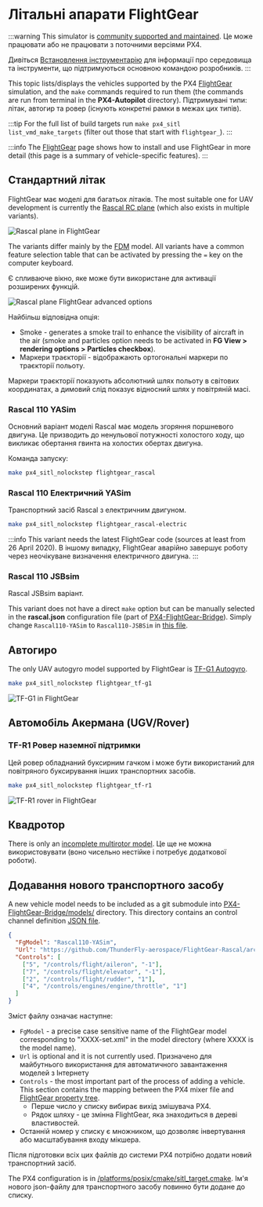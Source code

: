 # Літальні апарати FlightGear

:::warning
This simulator is [community supported and maintained](../simulation/community_supported_simulators.md).
Це може працювати або не працювати з поточними версіями PX4.

Дивіться [Встановлення інструментарію](../dev_setup/dev_env.md) для інформації про середовища та інструменти, що підтримуються основною командою розробників.
:::

This topic lists/displays the vehicles supported by the PX4 [FlightGear](../sim_flightgear/index.md) simulation, and the `make` commands required to run them (the commands are run from terminal in the **PX4-Autopilot** directory).
Підтримувані типи: літак, автогир та ровер (існують конкретні рамки в межах цих типів).

:::tip
For the full list of build targets run `make px4_sitl list_vmd_make_targets` (filter out those that start with `flightgear_`).
:::

:::info
The [FlightGear](../sim_flightgear/index.md) page shows how to install and use FlightGear in more detail (this page is a summary of vehicle-specific features).
:::

## Стандартний літак

FlightGear має моделі для багатьох літаків.
The most suitable one for UAV development is currently the [Rascal RC plane](https://github.com/ThunderFly-aerospace/FlightGear-Rascal) (which also exists in multiple variants).

![Rascal plane in FlightGear](../../assets/simulation/flightgear/vehicles/rascal110.jpg)

The variants differ mainly by the [FDM](http://wiki.flightgear.org/Flight_Dynamics_Model) model.
All variants have a common feature selection table that can be activated by pressing the `=` key on the computer keyboard.

Є спливаюче вікно, яке може бути використане для активації розширених функцій.

![Rascal plane FlightGear advanced options](../../assets/simulation/flightgear/vehicles/rascal_options.jpg)

Найбільш відповідна опція:

- Smoke - generates a smoke trail to enhance the visibility of aircraft in the air (smoke and particles option needs to be activated in **FG View > rendering options > Particles checkbox**).
- Маркери траєкторії - відображають ортогональні маркери по траєкторії польоту.

Маркери траєкторії показують абсолютний шлях польоту в світових координатах, а димовий слід показує відносний шлях у повітряній масі.

### Rascal 110 YASim

Основний варіант моделі Rascal має модель згоряння поршневого двигуна.
Це призводить до ненульової потужності холостого ходу, що викликає обертання гвинта на холостих обертах двигуна.

Команда запуску:

```sh
make px4_sitl_nolockstep flightgear_rascal
```

### Rascal 110 Електричний YASim

Транспортний засіб Rascal з електричним двигуном.

```sh
make px4_sitl_nolockstep flightgear_rascal-electric
```

:::info
This variant needs the latest FlightGear code (sources at least from 26 April 2020).
В іншому випадку, FlightGear аварійно завершує роботу через неочікуване визначення електричного двигуна.
:::

### Rascal 110 JSBsim

Rascal JSBsim варіант.

This variant does not have a direct `make` option but can be manually selected in the **rascal.json** configuration file (part of [PX4-FlightGear-Bridge](https://github.com/ThunderFly-aerospace/PX4-FlightGear-Bridge)).
Simply change `Rascal110-YASim` to `Rascal110-JSBSim` in [this file](https://github.com/ThunderFly-aerospace/PX4-FlightGear-Bridge/blob/master/models/rascal.json#L2).

## Автогиро

The only UAV autogyro model supported by FlightGear is [TF-G1 Autogyro](https://github.com/ThunderFly-aerospace/TF-G1).

```sh
make px4_sitl_nolockstep flightgear_tf-g1
```

![TF-G1 in FlightGear](../../assets/simulation/flightgear/vehicles/tf-g1.jpg)

## Автомобіль Акермана (UGV/Rover)

### TF-R1 Ровер наземної підтримки

Цей ровер обладнаний буксирним гачком і може бути використаний для повітряного буксирування інших транспортних засобів.

```sh
make px4_sitl_nolockstep flightgear_tf-r1
```

![TF-R1 rover in FlightGear](../../assets/simulation/flightgear/vehicles/tf-r1_towing.jpg)

## Квадротор

There is only an [incomplete multirotor model](https://github.com/ThunderFly-aerospace/FlightGear-TF-Mx1).
Це ще не можна використовувати (воно чисельно нестійке і потребує додаткової роботи).

## Додавання нового транспортного засобу

A new vehicle model needs to be included as a git submodule into [PX4-FlightGear-Bridge/models/](https://github.com/PX4/PX4-FlightGear-Bridge/tree/master/models) directory.
This directory contains an control channel definition [JSON file](https://github.com/PX4/PX4-FlightGear-Bridge/blob/master/models/rascal.json).

```json
{
  "FgModel": "Rascal110-YASim",
  "Url": "https://github.com/ThunderFly-aerospace/FlightGear-Rascal/archive/master.zip",
  "Controls": [
    ["5", "/controls/flight/aileron", "-1"],
    ["7", "/controls/flight/elevator", "-1"],
    ["2", "/controls/flight/rudder", "1"],
    ["4", "/controls/engines/engine/throttle", "1"]
  ]
}
```

Зміст файлу означає наступне:

- `FgModel` - a precise case sensitive name of the FlightGear model corresponding to "XXXX-set.xml" in the model directory (where XXXX is the model name).
- `Url` is optional and it is not currently used. Призначено для майбутнього використання для автоматичного завантаження моделей з Інтернету
- `Controls` - the most important part of the process of adding a vehicle. This section contains the mapping between the PX4 mixer file and [FlightGear property tree](http://wiki.flightgear.org/Property_tree).
  - Перше число у списку вибирає вихід змішувача PX4.
  - Рядок шляху - це змінна FlightGear, яка знаходиться в дереві властивостей.
- Останній номер у списку є множником, що дозволяє інвертування або масштабування входу мікшера.

Після підготовки всіх цих файлів до системи PX4 потрібно додати новий транспортний засіб.

The PX4 configuration is in [/platforms/posix/cmake/sitl_target.cmake](https://github.com/PX4/PX4-Autopilot/blob/c5341da8137f460c84f47f0e38293667ea69a6cb/platforms/posix/cmake/sitl_target.cmake#L164-L171).
Ім'я нового json-файлу для транспортного засобу повинно бути додане до списку.
